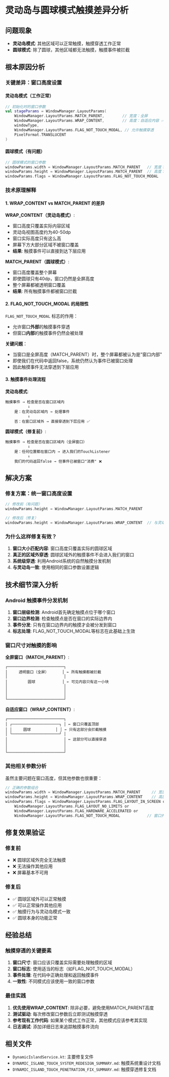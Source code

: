 # 灵动岛与圆球模式触摸差异分析

## 问题现象

- **灵动岛模式**: 其他区域可以正常触摸，触摸穿透工作正常
- **圆球模式**: 除了圆球，其他区域都无法触摸，触摸事件被拦截

## 根本原因分析

### 关键差异：窗口高度设置

#### 灵动岛模式（工作正常）
```kotlin
// 初始化时的窗口参数
val stageParams = WindowManager.LayoutParams(
    WindowManager.LayoutParams.MATCH_PARENT,        // 宽度：全屏
    WindowManager.LayoutParams.WRAP_CONTENT,        // 高度：自适应内容 ✅
    windowType,
    WindowManager.LayoutParams.FLAG_NOT_TOUCH_MODAL, // 允许触摸穿透
    PixelFormat.TRANSLUCENT
)
```

#### 圆球模式（有问题）
```kotlin
// 圆球模式的窗口参数
windowParams.width = WindowManager.LayoutParams.MATCH_PARENT   // 宽度：全屏
windowParams.height = WindowManager.LayoutParams.MATCH_PARENT  // 高度：全屏 ❌
windowParams.flags = WindowManager.LayoutParams.FLAG_NOT_TOUCH_MODAL
```

### 技术原理解释

#### 1. WRAP_CONTENT vs MATCH_PARENT 的差异

**WRAP_CONTENT（灵动岛模式）**:
- 窗口高度只覆盖实际内容区域
- 灵动岛视图高度约为40-50dp
- 窗口实际高度只有这么高
- 屏幕下方大部分区域不被窗口覆盖
- **结果**: 触摸事件可以直接到达下层应用

**MATCH_PARENT（圆球模式）**:
- 窗口高度覆盖整个屏幕
- 即使圆球只有40dp，窗口仍然是全屏高度
- 整个屏幕都被透明窗口覆盖
- **结果**: 所有触摸事件都被窗口拦截

#### 2. FLAG_NOT_TOUCH_MODAL 的局限性

`FLAG_NOT_TOUCH_MODAL` 标志的作用：
- 允许窗口**外部**的触摸事件穿透
- 但窗口**内部**的触摸事件仍然会被处理

**关键问题**：
- 当窗口是全屏高度（MATCH_PARENT）时，整个屏幕都被认为是"窗口内部"
- 即使我们在代码中返回false，系统仍然认为事件已被窗口处理
- 因此触摸事件无法穿透到下层应用

#### 3. 触摸事件处理流程

**灵动岛模式**:
```
触摸事件 → 检查是否在窗口区域内
          ↓
    是：在灵动岛区域内 → 处理事件
          ↓
    否：在窗口区域外 → 直接穿透到下层应用 ✅
```

**圆球模式（修复前）**:
```
触摸事件 → 检查是否在窗口区域内（全屏窗口）
          ↓
    是：任何位置都在窗口内 → 进入我们的TouchListener
          ↓
    我们的代码返回false → 但事件已被窗口"消费" ❌
```

## 解决方案

### 修复方案：统一窗口高度设置

```kotlin
// 修改前（有问题）
windowParams.height = WindowManager.LayoutParams.MATCH_PARENT

// 修改后（修复）
windowParams.height = WindowManager.LayoutParams.WRAP_CONTENT  // 与灵动岛模式保持一致
```

### 为什么这样修复有效？

1. **窗口大小匹配内容**: 窗口高度只覆盖实际的圆球区域
2. **真正的区域外穿透**: 圆球区域外的触摸事件不会进入我们的窗口
3. **系统级穿透**: 利用Android系统的自然触摸分发机制
4. **与灵动岛一致**: 使用相同的窗口参数设置逻辑

## 技术细节深入分析

### Android 触摸事件分发机制

1. **窗口层级检测**: Android首先确定触摸点位于哪个窗口
2. **窗口边界检测**: 检查触摸点是否在窗口的实际边界内
3. **事件分发**: 只有在窗口边界内的触摸才会被分发到窗口
4. **标志处理**: FLAG_NOT_TOUCH_MODAL等标志在此基础上生效

### 窗口尺寸对触摸的影响

**全屏窗口（MATCH_PARENT）**:
```
┌─────────────────────────┐
│     透明窗口（全屏）      │ ← 所有触摸都被拦截
│                         │
│         圆球            │ ← 可见内容只有这一小块
│                         │
│                         │
│                         │
└─────────────────────────┘
```

**自适应窗口（WRAP_CONTENT）**:
```
┌─────────────────────────┐
│ ┌─────────────────────┐ │ ← 窗口只覆盖顶部
│ │     圆球           │ │ ← 只有这部分会拦截触摸
│ └─────────────────────┘ │
│                         │ ← 这部分可以直接穿透
│                         │
│                         │
└─────────────────────────┘
```

### 其他相关参数分析

虽然主要问题在窗口高度，但其他参数也很重要：

```kotlin
// 正确的参数组合
windowParams.width = WindowManager.LayoutParams.MATCH_PARENT     // 宽度可以全屏
windowParams.height = WindowManager.LayoutParams.WRAP_CONTENT    // 高度必须自适应
windowParams.flags = WindowManager.LayoutParams.FLAG_LAYOUT_IN_SCREEN or
    WindowManager.LayoutParams.FLAG_LAYOUT_NO_LIMITS or
    WindowManager.LayoutParams.FLAG_HARDWARE_ACCELERATED or
    WindowManager.LayoutParams.FLAG_NOT_TOUCH_MODAL            // 窗口外穿透
```

## 修复效果验证

### 修复前
- ❌ 圆球区域外完全无法触摸
- ❌ 无法操作其他应用
- ❌ 屏幕基本不可用

### 修复后
- ✅ 圆球区域外可以正常触摸
- ✅ 可以正常操作其他应用
- ✅ 触摸行为与灵动岛模式一致
- ✅ 圆球本身的功能正常

## 经验总结

### 触摸穿透的关键要素

1. **窗口尺寸**: 窗口应该只覆盖实际需要处理触摸的区域
2. **窗口标志**: 使用适当的标志（如FLAG_NOT_TOUCH_MODAL）
3. **事件处理**: 在代码中正确处理和返回触摸事件
4. **一致性**: 不同模式应该使用一致的窗口参数

### 最佳实践

1. **优先使用WRAP_CONTENT**: 除非必要，避免使用MATCH_PARENT高度
2. **测试驱动**: 每次修改窗口参数后立即测试触摸穿透
3. **参考现有工作代码**: 如果某个模式工作正常，其他模式应该参考其实现
4. **日志调试**: 添加详细日志来追踪触摸事件流向

## 相关文件

- `DynamicIslandService.kt`: 主要修复文件
- `DYNAMIC_ISLAND_TOUCH_SYSTEM_REDESIGN_SUMMARY.md`: 触摸系统重设计文档
- `DYNAMIC_ISLAND_TOUCH_PENETRATION_FIX_SUMMARY.md`: 触摸穿透修复文档
